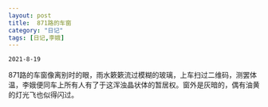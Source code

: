 ```yaml
---
layout: post
title:  871路的车窗
category: "日记"
tags: [日记,李娥]
---
```

`2021-8-19`

871路的车窗像离别时的眼，雨水簌簌流过模糊的玻璃，上车扫过二维码，测罢体温，李娥便同车上所有人有了于这浑浊晶状体的暂居权。窗外是灰暗的，偶有油黄的灯光飞也似得闪过。